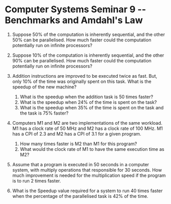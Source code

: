 # Computer Systems Seminar 9 -- Benchmarks and Amdahl's Law

1. Suppose 50% of the computation is inherently sequential, and the other 50% can be parallelised. How much faster could the computation potentially run on infinite processors?

2. Suppose 10% of the computation is inherently sequential, and the other 90% can be parallelised. How much faster could the computation potentially run on infinite processors?

3. Addition instructions are improved to be executed twice as fast. But, only 10% of the time was originally spent on this task. What is the speedup of the new machine?
   1. What is the speedup when the addition task is 50 times faster?
   2. What is the speedup when 24% of the time is spent on the task?
   3. What is the speedup when 35% of the time is spent on the task and the task is 75% faster?

4. Computers M1 and M2 are two implementations of the same workload. M1 has a clock rate of 50 MHz and M2 has a clock rate of 100 MHz. M1 has a CPI of 2.3 and M2 has a CPI of 3.1 for a given program.
   1. How many times faster is M2 than M1 for this program?
   2. What would the clock rate of M1 to have the same execution time as M2?

5. Assume that a program is executed in 50 seconds in a computer system, with multiply operations that responsible for 30 seconds. How much improvement is needed for the multiplication speed if the program is to run 2 times faster.

6. What is the Speedup value required for a system to run 40 times faster when the percentage of the parallelised task is 42% of the time.


 